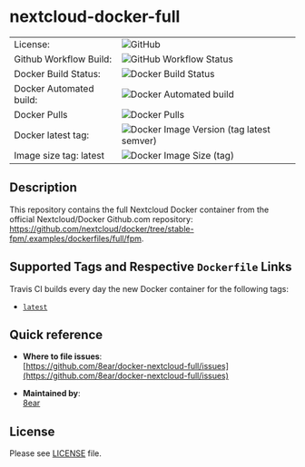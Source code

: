 # nextcloud-docker-full

| ||
| --- | --- |
| License: |![GitHub](https://img.shields.io/github/license/8ear/docker-nextcloud-full)|
| Github Workflow Build: | ![GitHub Workflow Status](https://img.shields.io/github/workflow/status/8ear/docker-nextcloud-full/8earDockerCI) |
| Docker Build Status: | ![Docker Build Status](https://img.shields.io/docker/cloud/build/8ear/nextcloud-full) |
| Docker Automated build: | ![Docker Automated build](https://img.shields.io/docker/cloud/automated/8ear/nextcloud-full) |
| Docker Pulls | ![Docker Pulls](https://img.shields.io/docker/pulls/8ear/secure-dns-gen) |
| Docker latest tag: | ![Docker Image Version (tag latest semver)](https://img.shields.io/docker/v/8ear/nextcloud-full/latest) |
| Image size tag: latest | ![Docker Image Size (tag)](https://img.shields.io/docker/image-size/8ear/nextcloud-full/latest) |

## Description
This repository contains the full Nextcloud Docker container from the official Nextcloud/Docker Github.com repository: https://github.com/nextcloud/docker/tree/stable-fpm/.examples/dockerfiles/full/fpm.

## Supported Tags and Respective `Dockerfile` Links

Travis CI builds every day the new Docker container for the following tags:

- [`latest`][1]


[1]: https://github.com/nextcloud/docker/tree/stable-fpm/.examples/dockerfiles/full/fpm

## Quick reference

-	**Where to file issues**:  
	[https://github.com/8ear/docker-nextcloud-full/issues](https://github.com/8ear/docker-nextcloud-full/issues)

-	**Maintained by**:  
	[8ear](https://github.com/8ear)


## License
Please see [LICENSE](https://github.com/8ear/nextcloud-docker-full/blob/master/LICENSE) file.